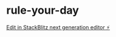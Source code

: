 # rule-your-day

[Edit in StackBlitz next generation editor ⚡️](https://stackblitz.com/~/github.com/lebtiga/rule-your-day)